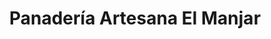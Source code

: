 ---
title: "Panadería Artesana El Manjar"
url: /fuentesnuevas/panaderia-artesana-el-manjar/
shop: panadería
---